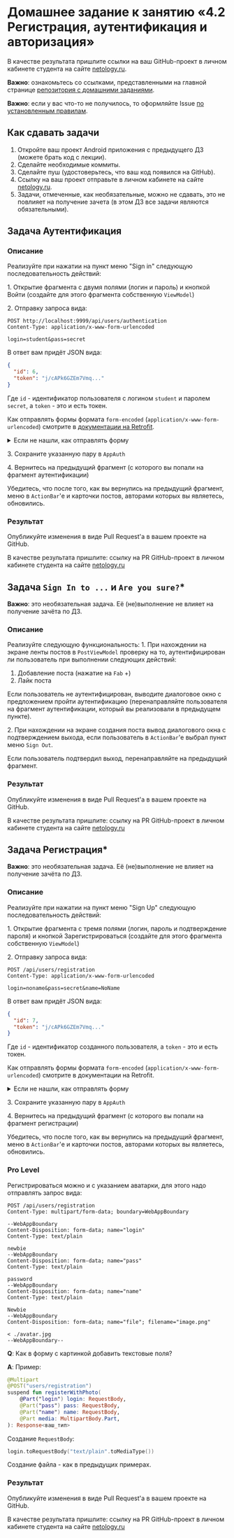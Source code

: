 # Домашнее задание к занятию «4.2 Регистрация, аутентификация и авторизация»

В качестве результата пришлите ссылки на ваш GitHub-проект в личном кабинете студента на сайте [netology.ru](https://netology.ru).

**Важно**: ознакомьтесь со ссылками, представленными на главной странице [репозитория с домашними заданиями](../README.md).

**Важно**: если у вас что-то не получилось, то оформляйте Issue [по установленным правилам](../report-requirements.md).

## Как сдавать задачи

1. Откройте ваш проект Android приложения с предыдущего ДЗ (можете брать код с лекции).
1. Сделайте необходимые коммиты.
1. Сделайте пуш (удостоверьтесь, что ваш код появился на GitHub).
1. Ссылку на ваш проект отправьте в личном кабинете на сайте [netology.ru](https://netology.ru).
1. Задачи, отмеченные, как необязательные, можно не сдавать, это не повлияет на получение зачета (в этом ДЗ все задачи являются обязательными).

## Задача Аутентификация

### Описание

Реализуйте при нажатии на пункт меню "Sign in" следующую последовательность действий:

1\. Открытие фрагмента с двумя полями (логин и пароль) и кнопкой Войти (создайте для этого фрагмента собственную `ViewModel`)

2\. Отправку запроса вида:

```http request
POST http://localhost:9999/api/users/authentication
Content-Type: application/x-www-form-urlencoded

login=student&pass=secret
```

В ответ вам придёт JSON вида:
```json
{
  "id": 6,
  "token": "j/cAPk6GZEm7Vmq..."
}
```

Где `id` - идентификатор пользователя с логином `student` и паролем `secret`, а `token` - это и есть токен.

Как отправлять формы формата `form-encoded` (`application/x-www-form-urlencoded`) смотрите в [документации на Retrofit](https://square.github.io/retrofit/).

<details>
<summary>Если не нашли, как отправлять форму</summary>

```kotlin
@FormUrlEncoded
@POST("users/authentication")
suspend fun updateUser(@Field("login") login: String, @Field("pass") pass: String): Response<ваш_тип>
```

</details>

3\. Сохраните указанную пару в `AppAuth`

4\. Вернитесь на предыдущий фрагмент (с которого вы попали на фрагмент аутентификации)

Убедитесь, что после того, как вы вернулись на предыдущий фрагмент, меню в `ActionBar`'е и карточки постов, авторами которых вы являетесь, обновились.

### Результат

Опубликуйте изменения в виде Pull Request'а в вашем проекте на GitHub.

В качестве результата пришлите: ссылку на PR GitHub-проект в личном кабинете студента на сайте [netology.ru](https://netology.ru)

## Задача `Sign In to ...` и `Are you sure?`*

**Важно**: это необязательная задача. Её (не)выполнение не влияет на получение зачёта по ДЗ.

### Описание

Реализуйте следующую функциональность:
1\. При нахождении на экране ленты постов в `PostViewModel` проверку на то, аутентифицирован ли пользователь при выполнении следующих действий:
   1. Добавление поста (нажатие на `Fab` +)
   1. Лайк поста
      
Если пользователь не аутентифицирован, выводите диалоговое окно с предложением пройти аутентификацию (перенаправляйте пользователя на фрагмент аутентификации, который вы реализовали в предыдущем пункте).

2\. При нахождении на экране создания поста вывод диалогового окна с подтверждением выхода, если пользователь в `ActionBar`'е выбрал пункт меню `Sign Out`.

Если пользователь подтвердил выход, перенаправляйте на предыдущий фрагмент.

### Результат

Опубликуйте изменения в виде Pull Request'а в вашем проекте на GitHub.

В качестве результата пришлите: ссылку на PR GitHub-проект в личном кабинете студента на сайте [netology.ru](https://netology.ru)

## Задача Регистрация*

**Важно**: это необязательная задача. Её (не)выполнение не влияет на получение зачёта по ДЗ.

### Описание

Реализуйте при нажатии на пункт меню "Sign Up" следующую последовательность действий:

1\. Открытие фрагмента с тремя полями (логин, пароль и подтверждение пароля) и кнопкой Зарегистрироваться (создайте для этого фрагмента собственную `ViewModel`)

2\. Отправку запроса вида:

```http request
POST /api/users/registration
Content-Type: application/x-www-form-urlencoded

login=noname&pass=secret&name=NoName
```

В ответ вам придёт JSON вида:
```json
{
  "id": 7,
  "token": "j/cAPk6GZEm7Vmq..."
}
```

Где `id` - идентификатор созданного пользователя, а `token` - это и есть токен.

Как отправлять формы формата `form-encoded` (`application/x-www-form-urlencoded`) смотрите в документации на Retrofit.

<details>
<summary>Если не нашли, как отправлять форму</summary>

```kotlin
@FormUrlEncoded
@POST("users/authentication")
suspend fun updateUser(@Field("login") login: String, @Field("pass") pass: String): Response<ваш_тип>
```

</details>

3\. Сохраните указанную пару в `AppAuth`

4\. Вернитесь на предыдущий фрагмент (с которого вы попали на фрагмент регистрации)

Убедитесь, что после того, как вы вернулись на предыдущий фрагмент, меню в `ActionBar`'е и карточки постов, авторами которых вы являетесь, обновились.

### Pro Level

Регистрироваться можно и с указанием аватарки, для этого надо отправлять запрос вида:
```http request
POST /api/users/registration
Content-Type: multipart/form-data; boundary=WebAppBoundary

--WebAppBoundary
Content-Disposition: form-data; name="login"
Content-Type: text/plain

newbie
--WebAppBoundary
Content-Disposition: form-data; name="pass"
Content-Type: text/plain

password
--WebAppBoundary
Content-Disposition: form-data; name="name"
Content-Type: text/plain

Newbie
--WebAppBoundary
Content-Disposition: form-data; name="file"; filename="image.png"

< ./avatar.jpg
--WebAppBoundary--
```

**Q**: Как в форму с картинкой добавить текстовые поля?

**A**: Пример:

```kotlin
@Multipart
@POST("users/registration")
suspend fun registerWithPhoto(
    @Part("login") login: RequestBody,
    @Part("pass") pass: RequestBody,
    @Part("name") name: RequestBody,
    @Part media: MultipartBody.Part,
): Response<ваш_тип>
```

Создание `RequestBody`:
```kotlin
login.toRequestBody("text/plain".toMediaType())
```

Создание файла - как в предыдущих примерах.

### Результат

Опубликуйте изменения в виде Pull Request'а в вашем проекте на GitHub.

В качестве результата пришлите: ссылку на PR GitHub-проект в личном кабинете студента на сайте [netology.ru](https://netology.ru)

